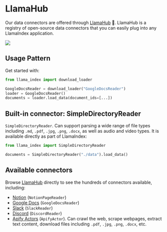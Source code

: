# LlamaHub

Our data connectors are offered through [LlamaHub](https://llamahub.ai/) 🦙.
LlamaHub is a registry of open-source data connectors that you can easily plug into any LlamaIndex application.

![](/_static/data_connectors/llamahub.png)

## Usage Pattern

Get started with:

```python
from llama_index import download_loader

GoogleDocsReader = download_loader("GoogleDocsReader")
loader = GoogleDocsReader()
documents = loader.load_data(document_ids=[...])
```

## Built-in connector: SimpleDirectoryReader

`SimpleDirectoryReader`. Can support parsing a wide range of file types including `.md`, `.pdf`, `.jpg`, `.png`, `.docx`, as well as audio and video types. It is available directly as part of LlamaIndex:

```python
from llama_index import SimpleDirectoryReader

documents = SimpleDirectoryReader("./data").load_data()
```

## Available connectors

Browse [LlamaHub](https://llamahub.ai/) directly to see the hundreds of connectors available, including:

- [Notion](https://developers.notion.com/) (`NotionPageReader`)
- [Google Docs](https://developers.google.com/docs/api) (`GoogleDocsReader`)
- [Slack](https://api.slack.com/) (`SlackReader`)
- [Discord](https://discord.com/developers/docs/intro) (`DiscordReader`)
- [Apify Actors](https://llamahub.ai/l/apify-actor) (`ApifyActor`). Can crawl the web, scrape webpages, extract text content, download files including `.pdf`, `.jpg`, `.png`, `.docx`, etc.
